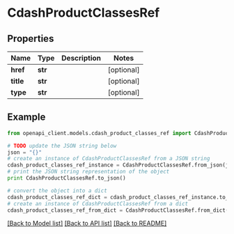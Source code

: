 # CdashProductClassesRef


## Properties
Name | Type | Description | Notes
------------ | ------------- | ------------- | -------------
**href** | **str** |  | [optional] 
**title** | **str** |  | [optional] 
**type** | **str** |  | [optional] 

## Example

```python
from openapi_client.models.cdash_product_classes_ref import CdashProductClassesRef

# TODO update the JSON string below
json = "{}"
# create an instance of CdashProductClassesRef from a JSON string
cdash_product_classes_ref_instance = CdashProductClassesRef.from_json(json)
# print the JSON string representation of the object
print CdashProductClassesRef.to_json()

# convert the object into a dict
cdash_product_classes_ref_dict = cdash_product_classes_ref_instance.to_dict()
# create an instance of CdashProductClassesRef from a dict
cdash_product_classes_ref_from_dict = CdashProductClassesRef.from_dict(cdash_product_classes_ref_dict)
```
[[Back to Model list]](../README.md#documentation-for-models) [[Back to API list]](../README.md#documentation-for-api-endpoints) [[Back to README]](../README.md)


